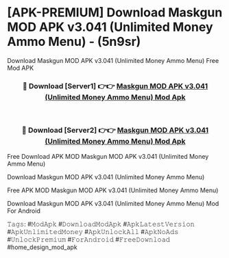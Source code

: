 # [APK-PREMIUM] Download Maskgun MOD APK v3.041 (Unlimited Money Ammo Menu) - (5n9sr)
Download Maskgun MOD APK v3.041 (Unlimited Money Ammo Menu) Free Mod APK

<div align="center">
<h3>🔴 Download [Server1] 👉👉 <a href="https://apk-comot.site?title=Maskgun_MOD_APK_v3.041_(Unlimited_Money_Ammo_Menu)">Maskgun MOD APK v3.041 (Unlimited Money Ammo Menu) Mod Apk</a></h3><br>

<h3>🔴 Download [Server2] 👉👉 <a href="https://apk-comot.site?title=Maskgun_MOD_APK_v3.041_(Unlimited_Money_Ammo_Menu)">Maskgun MOD APK v3.041 (Unlimited Money Ammo Menu) Mod Apk</a></h3>
</div>


Free Download APK MOD Maskgun MOD APK v3.041 (Unlimited Money Ammo Menu)

Download Maskgun MOD APK v3.041 (Unlimited Money Ammo Menu) 

Free APK MOD Maskgun MOD APK v3.041 (Unlimited Money Ammo Menu) 

Download Maskgun MOD APK v3.041 (Unlimited Money Ammo Menu) Mod For Android

𝚃𝚊𝚐𝚜: #𝙼𝚘𝚍𝙰𝚙𝚔 #𝙳𝚘𝚠𝚗𝚕𝚘𝚊𝚍𝙼𝚘𝚍𝙰𝚙𝚔 #𝙰𝚙𝚔𝙻𝚊𝚝𝚎𝚜𝚝𝚅𝚎𝚛𝚜𝚒𝚘𝚗 #𝙰𝚙𝚔𝚄𝚗𝚕𝚒𝚖𝚒𝚝𝚎𝚍𝙼𝚘𝚗𝚎𝚢 #𝙰𝚙𝚔𝚄𝚗𝚕𝚘𝚌𝚔𝙰𝚕𝚕 #𝙰𝚙𝚔𝙽𝚘𝙰𝚍𝚜 #𝚄𝚗𝚕𝚘𝚌𝚔𝙿𝚛𝚎𝚖𝚒𝚞𝚖 #𝙵𝚘𝚛𝙰𝚗𝚍𝚛𝚘𝚒𝚍 #𝙵𝚛𝚎𝚎𝙳𝚘𝚠𝚗𝚕𝚘𝚊𝚍 #home_design_mod_apk
